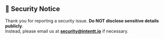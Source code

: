## 🚨 Security Notice
Thank you for reporting a security issue. **Do NOT disclose sensitive details publicly**.  
Instead, please email us at **[security@intentt.io](mailto:security@intentt.io)** if necessary.
